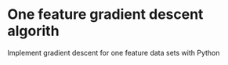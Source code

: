 # One feature gradient descent algorith
Implement gradient descent for one feature data sets with Python
